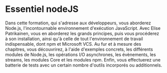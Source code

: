 # Essentiel nodeJS

Dans cette formation, qui s'adresse aux développeurs, vous aborderez Node.js, l'incontournable environnement d'exécution JavaScript. Avec Elise Patrikainen, vous en aborderez les grands principes, puis vous procéderez à son installation, ainsi qu'à celle de tout l'environnement de travail indispensable, dont npm et Microsoft VCS. Au fur et à mesure des chapitres, vous découvrirez, à l'aide d'exemples concrets, les différents modules de Node.js, les opérations I/O asynchrones, les évènements, les streams, les modules Core et les modules npm. Enfin, vous effectuerez une batterie de tests avec un certain nombre d'outils incorporés ou additionnels.